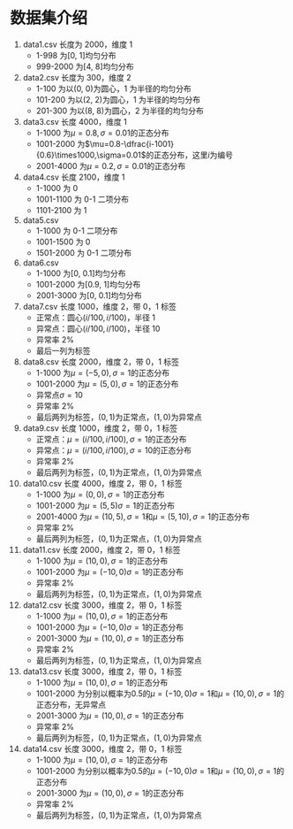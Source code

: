 # 数据集介绍

1. data1.csv 长度为 2000，维度 1
   - 1-998 为\[0, 1\]均匀分布
   - 999-2000 为\[4, 8\]均匀分布
2. data2.csv 长度为 300，维度 2
   - 1-100 为以(0, 0)为圆心，1 为半径的均匀分布
   - 101-200 为以(2, 2)为圆心，1 为半径的均匀分布
   - 201-300 为以(8, 8)为圆心，2 为半径的均匀分布
3. data3.csv 长度 4000，维度 1
   - 1-1000 为$\mu=0.8,\sigma=0.01$的正态分布
   - 1001-2000 为$\mu=0.8-\dfrac{i-1001}{0.6}\times1000,\sigma=0.01$的正态分布，这里$i$为编号
   - 2001-4000 为$\mu=0.2,\sigma=0.01$的正态分布
4. data4.csv 长度 2100，维度 1
   - 1-1000 为 0
   - 1001-1100 为 0-1 二项分布
   - 1101-2100 为 1
5. data5.csv
   - 1-1000 为 0-1 二项分布
   - 1001-1500 为 0
   - 1501-2000 为 0-1 二项分布
6. data6.csv
   - 1-1000 为\[0, 0.1\]均匀分布
   - 1001-2000 为\[0.9, 1\]均匀分布
   - 2001-3000 为\[0, 0.1\]均匀分布
7. data7.csv 长度 1000，维度 2，带 0，1 标签
   - 正常点：圆心$(i/100, i/100)$，半径 1
   - 异常点：圆心$(i/100, i/100)$，半径 10
   - 异常率 2%
   - 最后一列为标签
8. data8.csv 长度 2000，维度 2，带 0，1 标签
   - 1-1000 为$\mu=(-5,0),\sigma=1$的正态分布
   - 1001-2000 为$\mu=(5,0),\sigma=1$的正态分布
   - 异常点$\sigma=10$
   - 异常率 2%
   - 最后两列为标签，$(0,1)$为正常点，$(1,0)$为异常点
9. data9.csv 长度 1000，维度 2，带 0，1 标签
   - 正常点：$\mu=(i/100, i/100),\sigma=1$的正态分布
   - 异常点：$\mu=(i/100, i/100),\sigma=10$的正态分布
   - 异常率 2%
   - 最后两列为标签，$(0,1)$为正常点，$(1,0)$为异常点
10. data10.csv 长度 4000，维度 2，带 0，1 标签
    - 1-1000 为$\mu=(0,0),\sigma=1$的正态分布
    - 1001-2000 为$\mu=(5,5)\sigma=1$的正态分布
    - 2001-4000 为$\mu=(10,5),\sigma=1$和$\mu=(5,10),\sigma=1$的正态分布
    - 异常率 2%
    - 最后两列为标签，$(0,1)$为正常点，$(1,0)$为异常点
11. data11.csv 长度 2000，维度 2，带 0，1 标签
    - 1-1000 为$\mu=(10,0),\sigma=1$的正态分布
    - 1001-2000 为$\mu=(-10,0)\sigma=1$的正态分布
    - 异常率 2%
    - 最后两列为标签，$(0,1)$为正常点，$(1,0)$为异常点
12. data12.csv 长度 3000，维度 2，带 0，1 标签
    - 1-1000 为$\mu=(10,0),\sigma=1$的正态分布
    - 1001-2000 为$\mu=(-10,0)\sigma=1$的正态分布
    - 2001-3000 为$\mu=(10,0),\sigma=1$的正态分布
    - 异常率 2%
    - 最后两列为标签，$(0,1)$为正常点，$(1,0)$为异常点
13. data13.csv 长度 3000，维度 2，带 0，1 标签
    - 1-1000 为$\mu=(10,0),\sigma=1$的正态分布
    - 1001-2000 为分别以概率为0.5的$\mu=(-10,0)\sigma=1$和$\mu=(10,0),\sigma=1$的正态分布，无异常点
    - 2001-3000 为$\mu=(10,0),\sigma=1$的正态分布
    - 异常率 2%
    - 最后两列为标签，$(0,1)$为正常点，$(1,0)$为异常点
14. data14.csv 长度 3000，维度 2，带 0，1 标签
    - 1-1000 为$\mu=(10,0),\sigma=1$的正态分布
    - 1001-2000 为分别以概率为0.5的$\mu=(-10,0)\sigma=1$和$\mu=(10,0),\sigma=1$的正态分布
    - 2001-3000 为$\mu=(10,0),\sigma=1$的正态分布
    - 异常率 2%
    - 最后两列为标签，$(0,1)$为正常点，$(1,0)$为异常点


